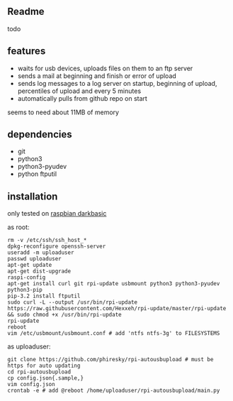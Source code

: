 Readme
---
todo

features
---
- waits for usb devices, uploads files on them to an ftp server
- sends a mail at beginning and finish or error of upload
- sends log messages to a log server on startup, beginning of upload, percentiles of upload and every 5 minutes
- automatically pulls from github repo on start

seems to need about 11MB of memory

dependencies
---
* git
* python3
* python3-pyudev
* python ftputil

installation
---
only tested on [raspbian darkbasic](http://www.linuxsystems.it/raspbian-wheezy-armhf-raspberry-pi-minimal-image/)

as root:

	rm -v /etc/ssh/ssh_host_*
	dpkg-reconfigure openssh-server
	useradd -m uploaduser
	passwd uploaduser
	apt-get update 
	apt-get dist-upgrade
	raspi-config
	apt-get install curl git rpi-update usbmount python3 python3-pyudev python3-pip
	pip-3.2 install ftputil
	sudo curl -L --output /usr/bin/rpi-update https://raw.githubusercontent.com/Hexxeh/rpi-update/master/rpi-update && sudo chmod +x /usr/bin/rpi-update
	rpi-update
	reboot
	vim /etc/usbmount/usbmount.conf # add 'ntfs ntfs-3g' to FILESYSTEMS

as uploaduser:

	git clone https://github.com/phiresky/rpi-autousbupload # must be https for auto updating
	cd rpi-autousbupload
	cp config.json{.sample,}
	vim config.json
	crontab -e # add @reboot /home/uploaduser/rpi-autousbupload/main.py




